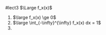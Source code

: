 #lect3
$\Large f_x(x)$

1. $\large f_x(x) \ge 0$
2. $\large \int_{-\infty}^{\infty} f_x(x) dx = 1$    
3. 